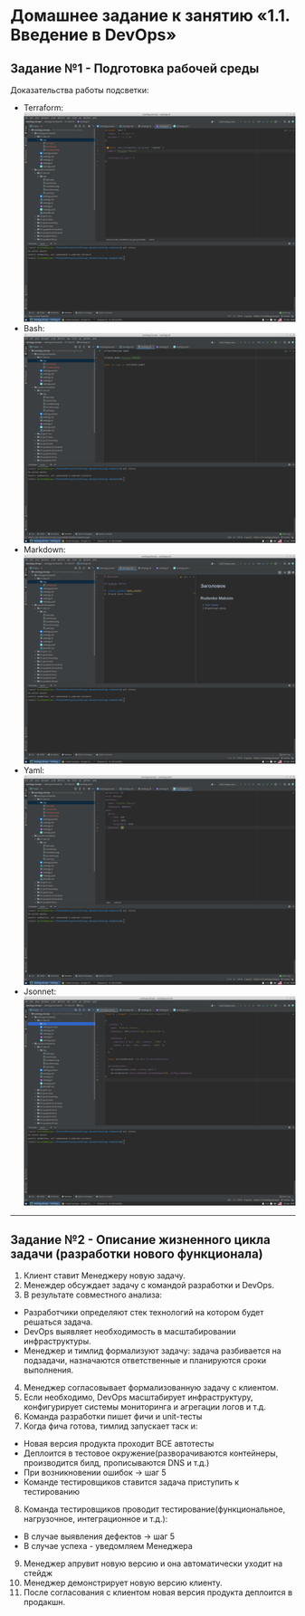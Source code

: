 # Домашнее задание к занятию «1.1. Введение в DevOps»

## Задание №1 - Подготовка рабочей среды

Доказательства работы подсветки:

  - Terraform: ![Терраформ](img/terraform.png)
  - Bash: ![bahs](img/bash.png)
  - Markdown: ![markdown](img/markdown.png)
  - Yaml: ![Yaml](img/yaml.png)
  - Jsonnet: ![Jsonnet](img/jsonnet.png)

---
    
## Задание №2 - Описание жизненного цикла задачи (разработки нового функционала)

1. Клиент ставит Менеджеру новую задачу.
2. Менеждер обсуждает задачу с командой разработки и DevOps.
3. В результате совместного анализа:
  - Разработчики определяют стек технологий на котором будет решаться задача.
  - DevOps выявляет необходимость в масштабировании инфраструктуры.
  - Менеджер и тимлид формализуют задачу: задача разбивается на подзадачи, назначаются ответственные и планируются сроки выполнения.
4. Менеджер согласовывает формализованную задачу с клиентом.
5. Если необходимо, DevOps масштабирует инфраструктуру, конфигурирует системы мониторинга и агрегации логов и т.д.
6. Команда разработки пишет фичи и unit-тесты
7. Когда фича готова, тимлид запускает таск и:
  - Новая версия продукта проходит ВСЕ автотесты
  - Деплоится в тестовое окружение(разворачиваются контейнеры, производится билд, прописываются DNS и т.д.)
  - При возникновении ошибок -> шаг 5
  - Команде тестировщиков ставится задача приступить к тестированию
8. Команда тестировщиков проводит тестирование(функциональное, нагрузочное, интеграционное и т.д.):
  - В случае выявления дефектов -> шаг 5
  - В случае успеха - уведомляем Менеджера
9. Менеджер апрувит новую версию и она автоматически уходит на стейдж
10. Менеджер демонстрирует новую версию клиенту.
11. После согласования с клиентом новая версия продукта деплоится в продакшн.
